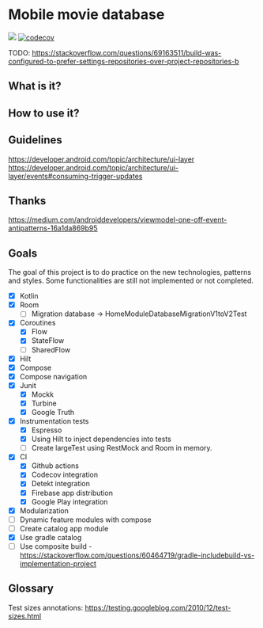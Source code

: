 Mobile movie database
==========

<a href='https://github.com/raxden/mmdb/actions/workflows/ci.yml'><img src='https://github.com/raxden/mmdb/workflows/Continuous%20Integration/badge.svg'></a>
[![codecov](https://codecov.io/gh/raxden/mmdb/branch/master/graph/badge.svg?token=UQoTMhwKPO)](https://codecov.io/gh/raxden/mmdb)

TODO: https://stackoverflow.com/questions/69163511/build-was-configured-to-prefer-settings-repositories-over-project-repositories-b

## What is it?

## How to use it?

## Guidelines

https://developer.android.com/topic/architecture/ui-layer 
https://developer.android.com/topic/architecture/ui-layer/events#consuming-trigger-updates 

## Thanks

https://medium.com/androiddevelopers/viewmodel-one-off-event-antipatterns-16a1da869b95

## Goals

The goal of this project is to do practice on the new technologies, patterns and styles. Some functionalities are still not implemented or not completed.

- [x] Kotlin
- [x] Room
  - [ ] Migration database -> HomeModuleDatabaseMigrationV1toV2Test
- [x] Coroutines
  - [x] Flow
  - [x] StateFlow
  - [ ] SharedFlow
- [x] Hilt
- [x] Compose
- [x] Compose navigation
- [x] Junit
  - [x] Mockk
  - [x] Turbine
  - [x] Google Truth
- [x] Instrumentation tests
  - [x] Espresso
  - [x] Using Hilt to inject dependencies into tests
  - [ ] Create largeTest using RestMock and Room in memory.
- [x] CI
  - [x] Github actions
  - [x] Codecov integration
  - [x] Detekt integration
  - [x] Firebase app distribution
  - [x] Google Play integration
- [x] Modularization
- [ ] Dynamic feature modules with compose
- [ ] Create catalog app module
- [x] Use gradle catalog 
- [ ] Use composite build - https://stackoverflow.com/questions/60464719/gradle-includebuild-vs-implementation-project

## Glossary

Test sizes annotations: https://testing.googleblog.com/2010/12/test-sizes.html